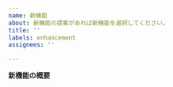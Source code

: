 ```yaml
---
name: 新機能
about: 新機能の提案があれば新機能を選択してください。
title: ''
labels: enhancement
assignees: ''

---
```


**新機能の概要**
